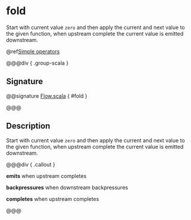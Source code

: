 # fold

Start with current value `zero` and then apply the current and next value to the given function, when upstream complete the current value is emitted downstream.

@ref[Simple operators](../index.md#simple-operators)

@@@div { .group-scala }

## Signature

@@signature [Flow.scala]($akka$/akka-stream/src/main/scala/akka/stream/scaladsl/Flow.scala) { #fold }

@@@

## Description

Start with current value `zero` and then apply the current and next value to the given function, when upstream
complete the current value is emitted downstream.


@@@div { .callout }

**emits** when upstream completes

**backpressures** when downstream backpressures

**completes** when upstream completes

@@@

